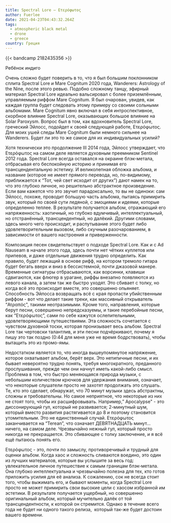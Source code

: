```yaml
---
title: Spectral Lore — Ετερόφωτος
author: Fuerlee
date: 2021-04-23T04:43:32.264Z
tags:
  - atmospheric black metal
  - drone
  - greece
country: Греция
---
```

{{< bandcamp 2182435356 >}}

Ребёнок индиго

Очень сложно будет поверить в то, что я был большим поклонником сплита Spectral Lore и Mare Cognitum 2020 года, Wanderers: Astrology of the Nine, после этого ревью. Подобно сложному танцу, эфирный материал Spectral Lore идеально вальсировал с более приземлённым, управляемым риффом Mare Cognitum. Я был очарован, увидев, как каждая группа будет следовать этому примеру со своими сольными альбомами. Mare Cognitum явно включал в себя интроспективное, скорбное влияние Spectral Lore, оказывающих большое влияние на Solar Paroxysm. Вопрос был в том, как вдохновитель Spectral Lore, греческий Эйлосс, подойдет к своей следующей работе, Ετερόφωτος. Для моих ушей следы Mare Cognitum были немного сильнее на Wanderers. Будет ли это то же самое для их индивидуальных усилий?

Хотя технически это продолжение III 2014 года, Эйлосс утверждает, что Ετερόφωτος на самом деле является духовным преемником Sentinel 2012 года. Spectral Lore всегда оставался на окраине блэк-метала, отбрасывая его беспокойную историю и принимая его трансцендентальную эстетику. И великолепная обложка альбома, и название (которое не имеет прямого перевода, но, по-видимому, приближается к “Тот, чей свет исходит от других”) дают намек на то, что это глубоко личное, но решительно абстрактное произведение. Если вам кажется что это звучит парадоксально, то вы не одиноки: сам Эйлосс, похоже, проводит большую часть альбома, пытаясь примирить звук, который по своей сути ледяной, с эмоциями и идеями, которые определенно теплее. В результате получается альбом, отражающий его напряженность: хаотичный, но глубоко вдумчивый, интеллектуальный, но отстранённый, трансцендентный, но далёкий. Другими словами, здесь много чего происходит, и распутывание этого будет либо удовлетворительным вызовом, либо скучным разочарованием, в зависимости от вашего настроения и приверженности.

Композиция песен свидетельствует о подходе Spectral Lore. Как и с Ad Nauseam в начале этого года, здесь почти нет чётких куплетов или припевов, и даже отдельные движения трудно определить. Как правило, будет лежащий в основе рифф, на котором тремоло гитара будет бегать вверх и вниз в бессистемной, почти джазовой манере. Временные сигнатуры отбрасываются, как ворсинки, клавиши сдвигаются, как флюгер в урагане, риффы внезапно появляются из левого канала, а затем так же быстро уходят. Это сбивает с толку, но когда всё это происходит вместе, это совершенно опьяняет. Способность Эйлосса возвращать всё с края пропасти убийственным риффом - вот что делает такие треки, как массивный открыватель “Ατραπός", такими неотразимыми. Кроме того, направления, которые берут песни, совершенно непредсказуемы, и такие перебойные песни, как “Ετερόφωτος”, сами по себе кажутся ослепительными, удовлетворяющими путешествиями. Эта сложность сочетается с чувством духовной тоски, которая пронизывает весь альбом. Spectral Lore так чертовски талантлив, и эти песни подчёркивают, почему я пишу это так поздно (0:44 для меня уже не время бодрствовать), чтобы вытащить это из промо-ямы.

Недостатком является то, что иногда вышеупомянутое напряжение, которое охватывает альбом, берёт верх. Это нетипичные песни, и их бывает невероятно трудно понять, требуя многократного, преданного прослушивания, прежде чем они начнут иметь какой-либо смысл. Проблема в том, что быстро меняющаяся природа музыки, с небольшим количеством крючков для удержания внимания, означает, что некоторые слушатели просто не захотят продолжать это слушать. Те, кто это сделает, обнаружат, что 70 минут музыки здесь абстрактны, сложны и требовательны. Но самое неприятное, что некоторые из них не стоят того, чтобы их расшифровывать. Например,” Apocalypse" - это диссонирующий гул, который не развивается; 2-минутный шум, который вместо развития растягивается до 8 и поэтому становится утомительным. Это не единственный случай. Ετερόφωτος заканчивается на “Terean”, что означает ДЕВЯТНАДЦАТЬ минут... ничего, на самом деле. Чрезвычайно нежный гул, который просто никогда не прекращается. Это сбивающее с толку заключение, и я всё ещё пытаюсь понять его.

Ετερόφωτος - это, почти по замыслу, противоречивый и трудный для оценки альбом. Когда хаос и сложность сливаются воедино, это один из лучших материалов, которые вы услышите за весь год: увлекательное личное путешествие к самым границам блэк-метала. Она глубоко интеллектуальна и чрезвычайно полезна для тех, кто готов приложить усилия для её анализа. К сожалению, сок не всегда стоит того, чтобы выжимать его, и бывают моменты, когда Spectral Lore просто не может примирить свои высокие цели с хаосом избранной им эстетики. В результате получается ущербный, но совершенно оригинальный альбом, который мучительно далёк от той трансцендентности, к которой он стремится. Однако в течение всего года не будет ни одного такого релиза,  который так-же будет достоин вашего времени.